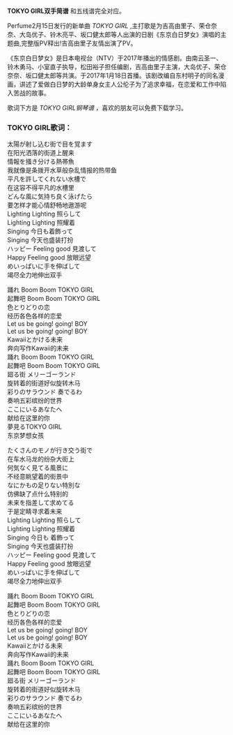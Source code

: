 

**TOKYO GIRL双手简谱** 和五线谱完全对应。

Perfume2月15日发行的新单曲 _TOKYO GIRL_
,主打歌是为吉高由里子、荣仓奈奈、大岛优子、铃木亮平、坂口健太郎等人出演的日剧《东京白日梦女》演唱的主题曲,完整版PV释出!吉高由里子友情出演了PV。

《东京白日梦女》是日本电视台（NTV）于2017年播出的情感剧。由南云圣一、
铃木勇马、小室直子执导，松田裕子担任编剧，吉高由里子主演，大岛优子、荣仓奈奈、坂口健太郎等共演。于2017年1月18日首播。该剧改编自东村明子的同名漫画，讲述了爱做白日梦的大龄单身女主人公伦子为了追求幸福，在恋爱和工作中陷入苦战的故事。

歌词下方是 _TOKYO GIRL钢琴谱_ ，喜欢的朋友可以免费下载学习。

### TOKYO GIRL歌词：

太陽が射し込む街で目を覚ます  
在阳光洒落的街道上醒来  
情報を掻き分ける熱帯魚  
我就像是条拨开水草般杂乱情报的热带鱼  
平凡を許してくれない水槽で  
在这容不得平凡的水槽里  
どんな風に気持ち良く泳げたら  
要怎样才能心情舒畅地遨游呢  
Lighting Lighting 照らして  
Lighting Lighting 照耀着  
Singing 今日も着飾って  
Singing 今天也盛装打扮  
ハッピー Feeling good 見渡して  
Happy Feeling good 放眼远望  
めいっぱいに手を伸ばして  
竭尽全力地伸出双手

踊れ Boom Boom TOKYO GIRL  
起舞吧 Boom Boom TOKYO GIRL  
色とりどりの恋  
经历各色各样的恋爱  
Let us be going! going! BOY  
Let us be going! going! BOY  
Kawaiiとかける未来  
奔向写作Kawaii的未来  
踊れ Boom Boom TOKYO GIRL  
起舞吧 Boom Boom TOKYO GIRL  
廻る街 メリーゴーランド  
旋转着的街道好似旋转木马  
彩りのサラウンド 奏でるわ  
奏响五彩缤纷的世界  
ここにいるあなたへ  
献给在这里的你  
夢見るTOKYO GIRL  
东京梦想女孩

たくさんのモノが行き交う街で  
在车水马龙的纷杂大街上  
何気なく見てる風景に  
不经意眺望着的街景中  
なにかもの足りない特別な  
仿佛缺了点什么特别的  
未来を指差して求めてる  
于是定睛寻求着未来  
Lighting Lighting 照らして  
Lighting Lighting 照耀着  
Singing 今日も 着飾って  
Singing 今天也盛装打扮  
ハッピー Feeling good 見渡して  
Happy Feeling good 放眼远望  
めいっぱいに手を伸ばして  
竭尽全力地伸出双手

踊れ Boom Boom TOKYO GIRL  
起舞吧 Boom Boom TOKYO GIRL  
色とりどりの恋  
经历各色各样的恋爱  
Let us be going! going! BOY  
Let us be going! going! BOY  
Kawaiiとかける未来  
奔向写作Kawaii的未来  
踊れ Boom Boom TOKYO GIRL  
起舞吧 Boom Boom TOKYO GIRL  
廻る街 メリーゴーランド  
旋转着的街道好似旋转木马  
彩りのサラウンド 奏でるわ  
奏响五彩缤纷的世界  
ここにいるあなたへ  
献给在这里的你

